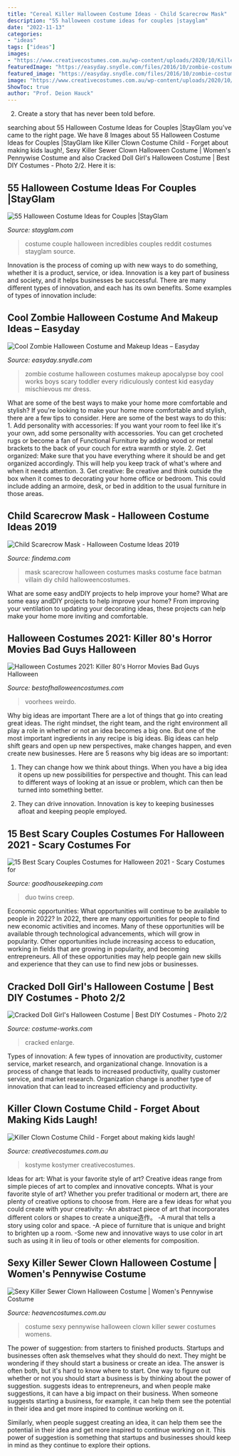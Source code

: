```yaml
---
title: "Cereal Killer Halloween Costume Ideas - Child Scarecrow Mask"
description: "55 halloween costume ideas for couples |stayglam"
date: "2022-11-13"
categories:
- "ideas"
tags: ["ideas"]
images:
- "https://www.creativecostumes.com.au/wp-content/uploads/2020/10/Killer-Clown-Costume-Child-510x1007.jpg"
featuredImage: "https://easyday.snydle.com/files/2016/10/zombie-costume-makeup-ideas-10.jpg"
featured_image: "https://easyday.snydle.com/files/2016/10/zombie-costume-makeup-ideas-10.jpg"
image: "https://www.creativecostumes.com.au/wp-content/uploads/2020/10/Killer-Clown-Costume-Child-510x1007.jpg"
ShowToc: true
author: "Prof. Deion Hauck"
---
```



2. Create a story that has never been told before.

	

		
searching about 55 Halloween Costume Ideas for Couples |StayGlam you've came to the right page. We have 8 Images about 55 Halloween Costume Ideas for Couples |StayGlam like Killer Clown Costume Child - Forget about making kids laugh!, Sexy Killer Sewer Clown Halloween Costume | Women&#039;s Pennywise Costume and also Cracked Doll Girl&#039;s Halloween Costume | Best DIY Costumes - Photo 2/2. Here it is:
		
    
## 55 Halloween Costume Ideas For Couples |StayGlam

<img loading=lazy src="https://stayglam.com/wp-content/uploads/2014/10/The-Incredibles-Couple-Halloween-Costume.jpg" onerror="this.onerror=null;this.src='https://tse4.mm.bing.net/th?id=OIP.E0LsDBCcW9EVNvHfOuexVwHaGt&amp;pid=15.1';" alt="55 Halloween Costume Ideas for Couples |StayGlam">

_Source: stayglam.com_

>costume couple halloween incredibles couples reddit costumes stayglam source. 

	

Innovation is the process of coming up with new ways to do something, whether it is a product, service, or idea. Innovation is a key part of business and society, and it helps businesses be successful. There are many different types of innovation, and each has its own benefits. Some examples of types of innovation include:

    
## Cool Zombie Halloween Costume And Makeup Ideas – Easyday

<img loading=lazy src="https://easyday.snydle.com/files/2016/10/zombie-costume-makeup-ideas-10.jpg" onerror="this.onerror=null;this.src='https://tse4.mm.bing.net/th?id=OIP.AhhJfgI-tm0NgToIG3wqIAHaLL&amp;pid=15.1';" alt="Cool Zombie Halloween Costume and Makeup Ideas – Easyday">

_Source: easyday.snydle.com_

>zombie costume halloween costumes makeup apocalypse boy cool works boys scary toddler every ridiculously contest kid easyday mischievous mr dress. 

	

What are some of the best ways to make your home more comfortable and stylish?
If you're looking to make your home more comfortable and stylish, there are a few tips to consider. Here are some of the best ways to do this: 1. Add personality with accessories: If you want your room to feel like it's your own, add some personality with accessories. You can get crocheted rugs or become a fan of Functional Furniture by adding wood or metal brackets to the back of your couch for extra warmth or style. 2. Get organized: Make sure that you have everything where it should be and get organized accordingly. This will help you keep track of what's where and when it needs attention. 3. Get creative: Be creative and think outside the box when it comes to decorating your home office or bedroom. This could include adding an armoire, desk, or bed in addition to the usual furniture in those areas. 
    
## Child Scarecrow Mask - Halloween Costume Ideas 2019

<img loading=lazy src="http://findema.com/wp-content/uploads/2014/10/halloween_20147231.jpg" onerror="this.onerror=null;this.src='https://tse2.mm.bing.net/th?id=OIP.x0175SogYW1T-OnnWwPJPwHaKl&amp;pid=15.1';" alt="Child Scarecrow Mask - Halloween Costume Ideas 2019">

_Source: findema.com_

>mask scarecrow halloween costumes masks costume face batman villain diy child halloweencostumes. 

	

What are some easy andDIY projects to help improve your home?
What are some easy andDIY projects to help improve your home? From improving your ventilation to updating your decorating ideas, these projects can help make your home more inviting and comfortable.

    
## Halloween Costumes 2021: Killer 80&#039;s Horror Movies Bad Guys Halloween

<img loading=lazy src="https://4.bp.blogspot.com/-d3xgRIrMLQ0/VAeGCOvf9FI/AAAAAAAAMM0/x-8rFFjNOwE/s1600/A%2BJason%2BCostume%2BWith%2BA%2BBloody%2BMachete.jpg" onerror="this.onerror=null;this.src='https://tse3.mm.bing.net/th?id=OIP.qUD6mv7gw48glTfJfEBP4AHaJ4&amp;pid=15.1';" alt="Halloween Costumes 2021: Killer 80&#039;s Horror Movies Bad Guys Halloween">

_Source: bestofhalloweencostumes.com_

>voorhees weirdo. 

	

Why big ideas are important
There are a lot of things that go into creating great ideas. The right mindset, the right team, and the right environment all play a role in whether or not an idea becomes a big one. But one of the most important ingredients in any recipe is big ideas. Big ideas can help shift gears and open up new perspectives, make changes happen, and even create new businesses. Here are 5 reasons why big ideas are so important: 
1. They can change how we think about things. When you have a big idea it opens up new possibilities for perspective and thought. This can lead to different ways of looking at an issue or problem, which can then be turned into something better. 

2. They can drive innovation. Innovation is key to keeping businesses afloat and keeping people employed.

    
## 15 Best Scary Couples Costumes For Halloween 2021 - Scary Costumes For

<img loading=lazy src="https://hips.hearstapps.com/hmg-prod.s3.amazonaws.com/images/scary-couples-costumes-the-shining-twins-1594752530.png?crop=1xw:1xh;center,top&amp;resize=480:*" onerror="this.onerror=null;this.src='https://tse3.mm.bing.net/th?id=OIP.DIBT_mP_Cp1b25qAuRwT0gAAAA&amp;pid=15.1';" alt="15 Best Scary Couples Costumes for Halloween 2021 - Scary Costumes for">

_Source: goodhousekeeping.com_

>duo twins creep. 

	

Economic opportunities: What opportunities will continue to be available to people in 2022?
In 2022, there are many opportunities for people to find new economic activities and incomes. Many of these opportunities will be available through technological advancements, which will grow in popularity. Other opportunities include increasing access to education, working in fields that are growing in popularity, and becoming entrepreneurs. All of these opportunities may help people gain new skills and experience that they can use to find new jobs or businesses.

    
## Cracked Doll Girl&#039;s Halloween Costume | Best DIY Costumes - Photo 2/2

<img loading=lazy src="https://photos.costume-works.com/full/cracked_doll1.jpg" onerror="this.onerror=null;this.src='https://tse2.mm.bing.net/th?id=OIP.3YLkSEbATso_LX9K2ZcciwHaJ3&amp;pid=15.1';" alt="Cracked Doll Girl&#039;s Halloween Costume | Best DIY Costumes - Photo 2/2">

_Source: costume-works.com_

>cracked enlarge. 

	

Types of innovation: A few types of innovation are productivity, customer service, market research, and organizational change.
Innovation is a process of change that leads to increased productivity, quality customer service, and market research. Organization change is another type of innovation that can lead to increased efficiency and productivity.

    
## Killer Clown Costume Child - Forget About Making Kids Laugh!

<img loading=lazy src="https://www.creativecostumes.com.au/wp-content/uploads/2020/10/Killer-Clown-Costume-Child-510x1007.jpg" onerror="this.onerror=null;this.src='https://tse1.mm.bing.net/th?id=OIP.__bI173kvgiZCowpax_ybQHaOn&amp;pid=15.1';" alt="Killer Clown Costume Child - Forget about making kids laugh!">

_Source: creativecostumes.com.au_

>kostyme kostymer creativecostumes. 

	

Ideas for art: What is your favorite style of art?
Creative ideas range from simple pieces of art to complex and innovative concepts. What is your favorite style of art? Whether you prefer traditional or modern art, there are plenty of creative options to choose from. Here are a few ideas for what you could create with your creativity: 
-An abstract piece of art that incorporates different colors or shapes to create a unique造作。
-A mural that tells a story using color and space.
-A piece of furniture that is unique and bright to brighten up a room.
-Some new and innovative ways to use color in art such as using it in lieu of tools or other elements for composition.

    
## Sexy Killer Sewer Clown Halloween Costume | Women&#039;s Pennywise Costume

<img loading=lazy src="https://www.heavencostumes.com.au/media/catalog/product/cache/3ca7c4de79fd9294a778cbfdebc9dde4/l/e/lega-86830-killer-sewer-clown-sexy-pennywise-it-womens-inspired-fancy-dress-halloween-costume-alternate-front-image-1200.jpg" onerror="this.onerror=null;this.src='https://tse2.mm.bing.net/th?id=OIP.c4LckY4A2pJTpg4RjrrCZwHaKA&amp;pid=15.1';" alt="Sexy Killer Sewer Clown Halloween Costume | Women&#039;s Pennywise Costume">

_Source: heavencostumes.com.au_

>costume sexy pennywise halloween clown killer sewer costumes womens. 

	

The power of suggestion: from starters to finished products.
Startups and businesses often ask themselves what they should do next. They might be wondering if they should start a business or create an idea. The answer is often both, but it's hard to know where to start. One way to figure out whether or not you should start a business is by thinking about the power of suggestion. 
 suggests ideas to entrepreneurs, and when people make suggestions, it can have a big impact on their business. When someone suggests starting a business, for example, it can help them see the potential in their idea and get more inspired to continue working on it. 

Similarly, when people suggest creating an idea, it can help them see the potential in their idea and get more inspired to continue working on it. This power of suggestion is something that startups and businesses should keep in mind as they continue to explore their options.

